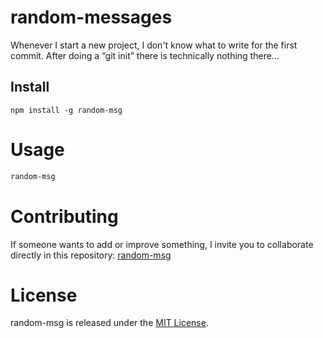 # random-messages

Whenever I start a new project, I don't know what to write for the first commit.
After doing a “git init” there is technically nothing there...

## Install

```npm
npm install -g random-msg
```

# Usage

```bash
random-msg
```

# Contributing

If someone wants to add or improve something, I invite you to collaborate
directly in this repository:
[random-msg](https://github.com/platzi/npm-random-msg)

# License

random-msg is released under the
[MIT License](https://opensource.org/licenses/MIT).
